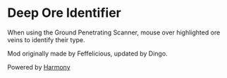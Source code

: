 # Deep Ore Identifier
When using the Ground Penetrating Scanner, mouse over highlighted ore veins to identify their type.

Mod originally made by Feffelicious, updated by Dingo.

Powered by [Harmony](https://github.com/pardeike/Harmony)
